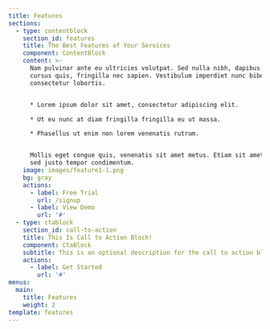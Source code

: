 ```yaml
---
title: Features
sections:
  - type: contentblock
    section_id: features
    title: The Best Features of Your Services
    component: ContentBlock
    content: >-
      Nam pulvinar ante eu ultricies volutpat. Sed nulla nibh, dapibus sit amet
      cursus quis, fringilla nec sapien. Vestibulum imperdiet nunc bibendum
      consectetur lobortis.


      * Lorem ipsum dolor sit amet, consectetur adipiscing elit.

      * Ut eu nunc at diam fringilla fringilla eu ut massa.

      * Phasellus ut enim non lorem venenatis rutrum.


      Mollis eget congue quis, venenatis sit amet metus. Etiam sit amet tortor
      sed justo tempor condimentum.
    image: images/feature1-1.png
    bg: gray
    actions:
      - label: Free Trial
        url: /signup
      - label: View Demo
        url: '#'
  - type: ctablock
    section_id: call-to-action
    title: This Is Call to Action Block!
    component: CtaBlock
    subtitle: This is an optional description for the call to action block.
    actions:
      - label: Get Started
        url: '#'
menus:
  main:
    title: Features
    weight: 2
template: features
---
```

